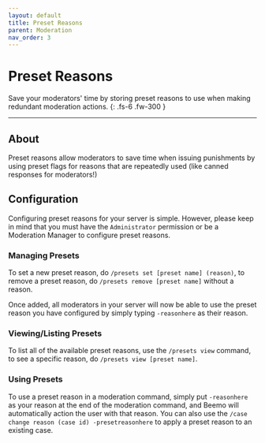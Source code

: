 ```yaml
---
layout: default
title: Preset Reasons
parent: Moderation
nav_order: 3
---
```


# Preset Reasons

Save your moderators' time by storing preset reasons to use when making redundant moderation actions. 
{: .fs-6 .fw-300 }

---

## About
Preset reasons allow moderators to save time when issuing punishments by using preset flags for reasons that are repeatedly used (like canned responses for moderators!)

## Configuration
Configuring preset reasons for your server is simple. However, please keep in mind that you must have the `Administrator` permission or be a Moderation Manager to configure preset reasons. 

### Managing Presets

To set a new preset reason, do `/presets set [preset name] (reason)`, to remove a preset reason, do `/presets remove [preset name]` without a reason.

Once added, all moderators in your server will now be able to use the preset reason you have configured by simply typing `-reasonhere` as their reason.

### Viewing/Listing Presets
To list all of the available preset reasons, use the `/presets view` command, to see a specific reason, do `/presets view [preset name]`.

### Using Presets

To use a preset reason in a moderation command, simply put `-reasonhere` as your reason at the end of the moderation command, and Beemo will automatically action the user with that reason. You can also use the `/case change reason (case id) -presetreasonhere` to apply a preset reason to an existing case.

